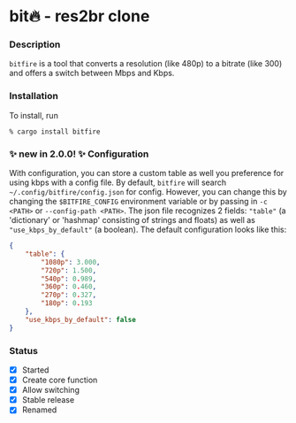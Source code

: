 # bit🔥 - res2br clone 

### Description

`bitfire` is a tool that converts a resolution (like 480p) to a bitrate (like 300) and offers a switch between Mbps and Kbps.

### Installation

To install, run
```shell
% cargo install bitfire
```

### ✨ new in 2.0.0! ✨ Configuration

With configuration, you can store a custom table as well you preference for using kbps with a config file. By default, `bitfire` will search `~/.config/bitfire/config.json` for config. However, you can change this by changing the `$BITFIRE_CONFIG` environment variable or by passing in `-c <PATH>` or `--config-path <PATH>`. The json file recognizes 2 fields: `"table"` (a 'dictionary' or 'hashmap' consisting of strings and floats) as well as `"use_kbps_by_default"` (a boolean). The default configuration looks like this:
```json
{
    "table": {
        "1080p": 3.000,
        "720p": 1.500,
        "540p": 0.989,
        "360p": 0.460,
        "270p": 0.327,
        "180p": 0.193
    },
    "use_kbps_by_default": false
}
```

### Status

- [x]  Started
- [x]  Create core function
- [x]  Allow switching
- [x]  Stable release
- [x]  Renamed
